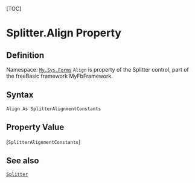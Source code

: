 [TOC]
# Splitter.Align Property

## Definition
Namespace: [`My.Sys.Forms`](My.Sys.Forms.md)
`Align` is property of the Splitter control, part of the freeBasic framework MyFbFramework.
## Syntax
```freeBasic
Align As SplitterAlignmentConstants
```
## Property Value
[`SplitterAlignmentConstants`]
## See also
[`Splitter`](Splitter.md)
